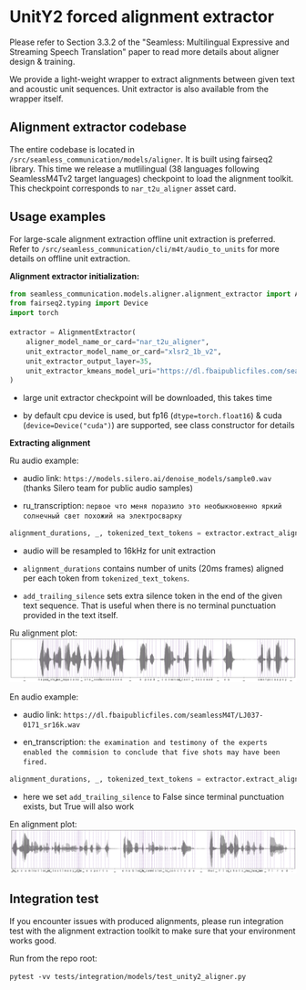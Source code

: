 # UnitY2 forced alignment extractor

Please refer to Section 3.3.2 of the "Seamless: Multilingual Expressive and Streaming Speech Translation" paper to read more details about aligner design & training.

We provide a light-weight wrapper to extract alignments between given text and acoustic unit sequences. Unit extractor is also available from the wrapper itself.

## Alignment extractor codebase

The entire codebase is located in `/src/seamless_communication/models/aligner`. It is built using fairseq2 library. This time we release a mutlilingual (38 languages following SeamlessM4Tv2 target languages) checkpoint to load the alignment toolkit. This checkpoint corresponds to `nar_t2u_aligner` asset card.

## Usage examples

For large-scale alignment extraction offline unit extraction is preferred. Refer to `/src/seamless_communication/cli/m4t/audio_to_units` for more details on offline unit extraction.

**Alignment extractor initialization:**

```python
from seamless_communication.models.aligner.alignment_extractor import AlignmentExtractor
from fairseq2.typing import Device
import torch

extractor = AlignmentExtractor(
    aligner_model_name_or_card="nar_t2u_aligner",
    unit_extractor_model_name_or_card="xlsr2_1b_v2",
    unit_extractor_output_layer=35,
    unit_extractor_kmeans_model_uri="https://dl.fbaipublicfiles.com/seamlessM4T/models/unit_extraction/kmeans_10k.npy",
)
```
* large unit extractor checkpoint will be downloaded, this takes time

* by default cpu device is used, but fp16 (`dtype=torch.float16`) & cuda (`device=Device("cuda")`) are supported, see class constructor for details




**Extracting alignment**

Ru audio example:

* audio link: `https://models.silero.ai/denoise_models/sample0.wav` (thanks Silero team for public audio samples)

* ru_transcription: `первое что меня поразило это необыкновенно яркий солнечный свет похожий на электросварку`

```python
alignment_durations, _, tokenized_text_tokens = extractor.extract_alignment("sample0.wav", ru_transcription, plot=True, add_trailing_silence=True)
```
* audio will be resampled to 16kHz for unit extraction

* `alignment_durations` contains number of units (20ms frames) aligned per each token from `tokenized_text_tokens`.

* `add_trailing_silence` sets extra silence token in the end of the given text sequence. That is useful when there is no terminal punctuation provided in the text itself.

Ru alignment plot:
![Ru alignment pic](ru_alignment.png)

En audio example:

* audio link: `https://dl.fbaipublicfiles.com/seamlessM4T/LJ037-0171_sr16k.wav`

* en_transcription: `the examination and testimony of the experts enabled the commision to conclude that five shots may have been fired.`

```python
alignment_durations, _, tokenized_text_tokens = extractor.extract_alignment("LJ037-0171_sr16k.wav", en_transcription, plot=True, add_trailing_silence=False)
```
* here we set `add_trailing_silence` to False since terminal punctuation exists, but True will also work

En alignment plot:
![En alignment pic](en_alignment.png)

## Integration test

If you encounter issues with produced alignments, please run integration test with the alignment extraction toolkit to make sure that your environment works good.

Run from the repo root:

`pytest -vv tests/integration/models/test_unity2_aligner.py`
